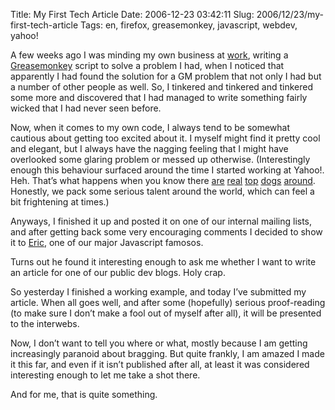 Title: My First Tech Article
Date: 2006-12-23 03:42:11
Slug: 2006/12/23/my-first-tech-article
Tags: en, firefox, greasemonkey, javascript, webdev, yahoo!


A few weeks ago I was minding my own business at [work][1], writing a
[Greasemonkey][2] script to solve a problem I had, when I noticed that
apparently I had found the solution for a GM problem that not only I had but a
number of other people as well. So, I tinkered and tinkered and tinkered some
more and discovered that I had managed to write something fairly wicked that I
had never seen before.

Now, when it comes to my own code, I always tend to be somewhat cautious about
getting too excited about it. I myself might find it pretty cool and elegant,
but I always have the nagging feeling that I might have overlooked some
glaring problem or messed up otherwise. (Interestingly enough this behaviour
surfaced around the time I started working at Yahoo!. Heh. That’s what happens
when you know there [are][3] [real][4] [top][5] [dogs][6] [around][7].
Honestly, we pack some serious talent around the world, which can feel a bit
frightening at times.)

Anyways, I finished it up and posted it on one of our internal mailing lists,
and after getting back some very encouraging comments I decided to show it to
[Eric][8], one of our major Javascript famosos.

Turns out he found it interesting enough to ask me whether I want to write an
article for one of our public dev blogs. Holy crap.

So yesterday I finished a working example, and today I’ve submitted my
article. When all goes well, and after some (hopefully) serious proof-reading
(to make sure I don’t make a fool out of myself after all), it will be
presented to the interwebs.

Now, I don’t want to tell you where or what, mostly because I am getting
increasingly paranoid about bragging. But quite frankly, I am amazed I made it
this far, and even if it isn’t published after all, at least it was considered
interesting enough to let me take a shot there.

And for me, that is quite something.

   [1]: http://de.yahoo.com
   [2]: http://greasemonkey.mozdev.org
   [3]: http://www.crockford.com/
   [4]: http://simonwillison.net/
   [5]: http://jeremy.zawodny.com/
   [6]: http://lerdorf.com/bio.php
   [7]: http://en.wikipedia.org/wiki/Joshua_Schachter
   [8]: http://blog.360.yahoo.com/blog-JG9noGk0aa9kLMDBru_y9a2uxmo-

